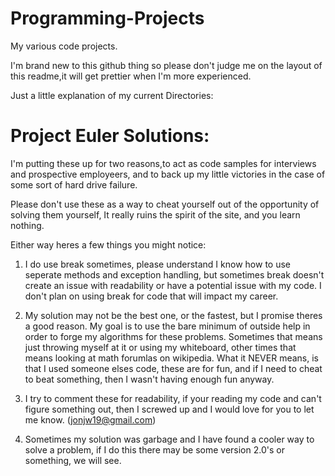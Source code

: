 Programming-Projects
====================

My various code projects.


I'm brand new to this github thing so please don't judge me on the layout of this readme,it
will get prettier when I'm more experienced.


Just a little explanation of my current Directories:

<h1>Project Euler Solutions:</h1>

I'm putting these up for two reasons,to act as code samples for interviews and prospective
employeers, and to back up my little victories in the case of some sort of hard drive failure.

Please don't use these as a way to cheat yourself out of the opportunity of solving them yourself,
It really ruins the spirit of the site, and you learn nothing.

Either way heres a few things you might notice:

1. I do use break sometimes, please understand I know how to use seperate methods and exception
handling, but sometimes break doesn't create an issue with readability or have a potential issue
with my code.  I don't plan on using break for code that will impact my career.

2. My solution may not be the best one, or the fastest, but I promise theres a good reason. My goal
is to use the bare minimum of outside help in order to forge my algorithms for these problems.
Sometimes that means just throwing myself at it or using my whiteboard, other times that means looking
at math forumlas on wikipedia.  What it NEVER means, is that I used someone elses code, these are for
fun, and if I need to cheat to beat something, then I wasn't having enough fun anyway.

3. I try to comment these for readability, if your reading my code and can't figure something out,
then I screwed up and I would love for you to let me know. (jonjw19@gmail.com)

4. Sometimes my solution was garbage and I have found a cooler way to solve a problem, if I do this
there may be some version 2.0's or something, we will see.




